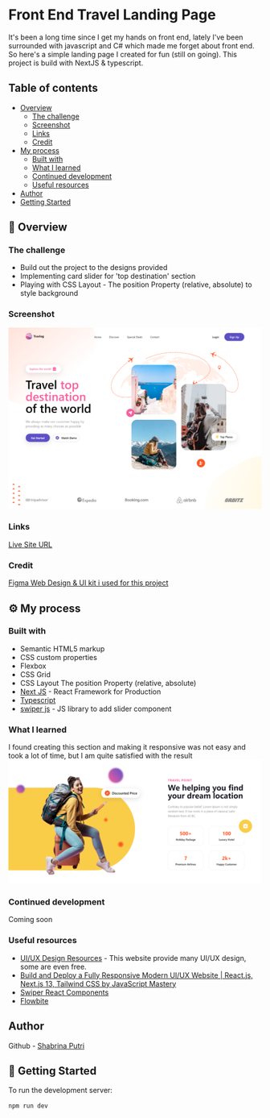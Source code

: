 # Front End Travel Landing Page
It's been a long time since I get my hands on front end, lately I've been surrounded with javascript and C# which made me forget about front end. So here's a simple landing page I created for fun (still on going). This project is build with NextJS & typescript.

## Table of contents

- [Overview](#overview)
  - [The challenge](#the-challenge)
  - [Screenshot](#screenshot)
  - [Links](#links)
  - [Credit](#credit)
- [My process](#my-process)
  - [Built with](#built-with)
  - [What I learned](#what-i-learned)
  - [Continued development](#continued-development)
  - [Useful resources](#useful-resources)
- [Author](#author)
- [Getting Started](#getting-started)


## 🚨 Overview

### The challenge

- Build out the project to the designs provided
- Implementing card slider for 'top destination' section
- Playing with CSS Layout - The position Property (relative, absolute) to style background 

### Screenshot
![Design overview for Travel Page](./public/header-travlog.png)

### Links
[Live Site URL](https://travlog-landing-page-zeta.vercel.app/)

### Credit
[Figma Web Design & UI kit i used for this project](https://www.figma.com/file/5faP92Sa9LBCqmtwIcvVIk/Landing-Page-UI-Design-in-Figma-(Community)?type=design&t=d4D5mlw01KLHlElv-6)

## ⚙️ My process

### Built with

- Semantic HTML5 markup
- CSS custom properties
- Flexbox
- CSS Grid
- CSS Layout The position Property (relative, absolute)
- [Next JS](https://nextjs.org/) - React Framework for Production
- [Typescript](https://www.typescriptlang.org/) 
- [swiper js](https://swiperjs.com/) - JS library to add slider component

### What I learned
I found creating this section and making it responsive was not easy and took a lot of time, but I am quite satisfied with the result
![Travel point section](./public/travel-point-section.png)

### Continued development
Coming soon

### Useful resources
- [UI/UX Design Resources](https://ui8.net/) - This website provide many UI/UX design, some are even free.
- [Build and Deploy a Fully Responsive Modern UI/UX Website | React.js, Next.js 13, Tailwind CSS by JavaScript Mastery](https://www.youtube.com/watch?v=cuzw4vL1z5E&list=PLX3rE0SL_PjHPmNDA1PVfR7_22pzEuW5T&index=13&t=3479s&ab_channel=JavaScriptMastery) 
- [Swiper React Components](https://swiperjs.com/react#styles)
- [Flowbite](https://www.flowbite-react.com/docs/components/carousel)

## Author
Github - [Shabrina Putri](https://github.com/devsniper1106)

## 🤸 Getting Started

To run the development server:

```bash
npm run dev
```
